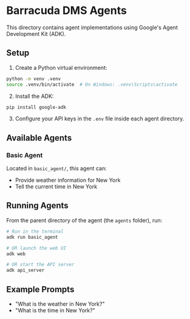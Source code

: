 # Barracuda DMS Agents

This directory contains agent implementations using Google's Agent Development Kit (ADK).

## Setup

1. Create a Python virtual environment:

```bash
python -m venv .venv
source .venv/bin/activate  # On Windows: .venv\Scripts\activate
```

2. Install the ADK:

```bash
pip install google-adk
```

3. Configure your API keys in the `.env` file inside each agent directory.

## Available Agents

### Basic Agent

Located in `basic_agent/`, this agent can:

- Provide weather information for New York
- Tell the current time in New York

## Running Agents

From the parent directory of the agent (the `agents` folder), run:

```bash
# Run in the terminal
adk run basic_agent

# OR launch the web UI
adk web

# OR start the API server
adk api_server
```

## Example Prompts

- "What is the weather in New York?"
- "What is the time in New York?"
